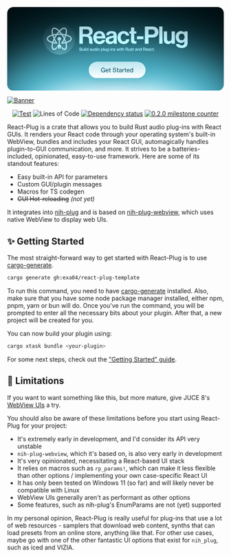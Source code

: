 <a href="https://react-plug.vercel.app/guides/quick-start">
<svg width="1730" height="667" viewBox="0 0 1730 667" fill="none" xmlns="http://www.w3.org/2000/svg">
<g clip-path="url(#clip0_44_10)">
<rect width="1730" height="667" rx="48" fill="black"/>
<g filter="url(#filter0_f_44_10)">
<ellipse cx="869.956" cy="781.872" rx="1169.1" ry="553.981" fill="#004A5B"/>
</g>
<g filter="url(#filter1_f_44_10)">
<ellipse cx="869.956" cy="781.872" rx="1042.05" ry="493.765" fill="#58C4DC"/>
</g>
<g filter="url(#filter2_f_44_10)">
<ellipse cx="869.956" cy="877.956" rx="703.263" ry="253.482" fill="white"/>
</g>
<g style="mix-blend-mode:plus-lighter">
<mask id="path-5-inside-1_44_10" fill="white">
<path d="M576 292.28V155H638.976C665.472 155 683.136 170.36 683.136 193.208C683.136 209.336 675.648 221.624 657.984 226.424V227C670.656 230.648 677.184 237.944 678.912 254.648C680.832 274.04 680.064 288.824 684.864 290.936V292.28H658.176C654.72 290.744 654.336 275.384 653.184 260.6C652.032 245.624 643.584 237.176 626.304 237.176H603.84V292.28H576ZM603.84 177.464V215.672H633.408C648.576 215.672 656.064 207.8 656.064 196.856C656.064 185.72 648.96 177.464 634.176 177.464H603.84Z"/>
<path d="M738.525 295.16C705.885 295.16 687.453 272.312 687.453 242.936C687.453 213.752 707.229 191.096 736.029 191.096C767.709 191.096 784.605 215.288 784.605 250.424H713.181C715.101 265.592 723.549 275 738.333 275C748.509 275 754.461 270.392 757.341 262.904H783.069C779.421 280.376 763.869 295.16 738.525 295.16ZM736.413 211.256C722.589 211.256 715.869 219.512 713.565 232.376H757.341C756.573 219.896 748.317 211.256 736.413 211.256Z"/>
<path d="M852.947 292.28C851.411 290.36 850.451 285.752 849.875 281.336H849.491C844.499 288.824 837.395 294.584 820.499 294.584C800.339 294.584 786.13 284.024 786.13 264.44C786.13 242.744 803.794 235.832 825.682 232.76C842.002 230.456 849.491 229.112 849.491 221.624C849.491 214.52 843.922 209.912 832.978 209.912C820.69 209.912 814.738 214.328 813.97 223.736H790.738C791.506 206.456 804.371 191.288 833.171 191.288C862.739 191.288 874.642 204.536 874.642 227.576V277.688C874.642 285.176 875.795 289.592 878.099 291.32V292.28H852.947ZM826.835 276.344C841.811 276.344 850.066 267.128 850.066 257.528V242.744C845.458 245.432 838.354 246.968 831.826 248.504C818.194 251.576 811.475 254.648 811.475 263.864C811.475 273.08 817.619 276.344 826.835 276.344Z"/>
<path d="M931.179 295.16C900.075 295.16 880.683 272.504 880.683 243.128C880.683 213.752 899.883 191.096 929.835 191.096C955.371 191.096 971.115 205.88 974.571 227.192H949.035C947.307 218.552 940.587 212.024 930.987 212.024C915.243 212.024 907.179 224.12 907.179 243.128C907.179 261.752 914.667 274.232 930.603 274.232C941.163 274.232 948.651 268.664 950.379 257.528H975.531C973.803 278.456 957.483 295.16 931.179 295.16Z"/>
<path d="M975.4 211.064V193.784H989.033V163.064H1014.57V193.784H1031.46V211.064H1014.57V263.288C1014.57 270.584 1018.6 273.08 1024.36 273.08C1027.62 273.08 1032.04 272.888 1032.04 272.888V292.088C1032.04 292.088 1026.09 292.472 1015.72 292.472C1003.05 292.472 989.033 287.48 989.033 268.856V211.064H975.4Z"/>
<path d="M1036.29 255.992V233.528H1088.33V255.992H1036.29Z"/>
<path d="M1099.63 292.28V155H1159.92C1175.85 155 1187.76 159.608 1195.82 167.864C1203.5 175.736 1208.11 186.488 1208.11 199.16C1208.11 225.08 1191.02 242.552 1162.22 242.552H1128.43V292.28H1099.63ZM1128.43 179.192V219.896H1157.23C1171.82 219.896 1179.5 211.832 1179.5 199.352C1179.5 186.488 1171.44 179.192 1157.61 179.192H1128.43Z"/>
<path d="M1214.39 292.28V155H1240.5V292.28H1214.39Z"/>
<path d="M1339.29 292.28H1314.14V280.76H1313.56C1306.84 289.784 1299.16 294.968 1285.34 294.968C1263.45 294.968 1251.16 280.952 1251.16 259.448V193.784H1277.08V255.032C1277.08 266.552 1282.27 272.888 1293.4 272.888C1305.69 272.888 1313.18 263.672 1313.18 250.616V193.784H1339.29V292.28Z"/>
<path d="M1393.81 325.88C1366.93 325.88 1350.42 314.36 1347.73 295.16H1373.65C1375.77 301.304 1381.33 306.104 1393.43 306.104C1408.21 306.104 1415.32 299 1415.32 285.56V274.808H1414.74C1408.98 281.336 1401.49 286.328 1389.01 286.328C1367.13 286.328 1345.62 269.048 1345.62 239.288C1345.62 209.912 1363.29 191.096 1388.25 191.096C1400.53 191.096 1409.56 195.896 1415.51 204.152H1415.89V193.784H1441.05V284.792C1441.05 298.616 1436.63 308.024 1429.33 314.744C1421.08 322.424 1408.41 325.88 1393.81 325.88ZM1393.43 265.4C1409.94 265.4 1416.66 253.304 1416.66 238.712C1416.66 224.312 1408.98 212.024 1393.24 212.024C1379.99 212.024 1371.16 222.392 1371.16 238.904C1371.16 255.608 1379.99 265.4 1393.43 265.4Z"/>
</mask>
<path d="M576 292.28V155H638.976C665.472 155 683.136 170.36 683.136 193.208C683.136 209.336 675.648 221.624 657.984 226.424V227C670.656 230.648 677.184 237.944 678.912 254.648C680.832 274.04 680.064 288.824 684.864 290.936V292.28H658.176C654.72 290.744 654.336 275.384 653.184 260.6C652.032 245.624 643.584 237.176 626.304 237.176H603.84V292.28H576ZM603.84 177.464V215.672H633.408C648.576 215.672 656.064 207.8 656.064 196.856C656.064 185.72 648.96 177.464 634.176 177.464H603.84Z" fill="white" fill-opacity="0.6"/>
<path d="M738.525 295.16C705.885 295.16 687.453 272.312 687.453 242.936C687.453 213.752 707.229 191.096 736.029 191.096C767.709 191.096 784.605 215.288 784.605 250.424H713.181C715.101 265.592 723.549 275 738.333 275C748.509 275 754.461 270.392 757.341 262.904H783.069C779.421 280.376 763.869 295.16 738.525 295.16ZM736.413 211.256C722.589 211.256 715.869 219.512 713.565 232.376H757.341C756.573 219.896 748.317 211.256 736.413 211.256Z" fill="white" fill-opacity="0.6"/>
<path d="M852.947 292.28C851.411 290.36 850.451 285.752 849.875 281.336H849.491C844.499 288.824 837.395 294.584 820.499 294.584C800.339 294.584 786.13 284.024 786.13 264.44C786.13 242.744 803.794 235.832 825.682 232.76C842.002 230.456 849.491 229.112 849.491 221.624C849.491 214.52 843.922 209.912 832.978 209.912C820.69 209.912 814.738 214.328 813.97 223.736H790.738C791.506 206.456 804.371 191.288 833.171 191.288C862.739 191.288 874.642 204.536 874.642 227.576V277.688C874.642 285.176 875.795 289.592 878.099 291.32V292.28H852.947ZM826.835 276.344C841.811 276.344 850.066 267.128 850.066 257.528V242.744C845.458 245.432 838.354 246.968 831.826 248.504C818.194 251.576 811.475 254.648 811.475 263.864C811.475 273.08 817.619 276.344 826.835 276.344Z" fill="white" fill-opacity="0.6"/>
<path d="M931.179 295.16C900.075 295.16 880.683 272.504 880.683 243.128C880.683 213.752 899.883 191.096 929.835 191.096C955.371 191.096 971.115 205.88 974.571 227.192H949.035C947.307 218.552 940.587 212.024 930.987 212.024C915.243 212.024 907.179 224.12 907.179 243.128C907.179 261.752 914.667 274.232 930.603 274.232C941.163 274.232 948.651 268.664 950.379 257.528H975.531C973.803 278.456 957.483 295.16 931.179 295.16Z" fill="white" fill-opacity="0.6"/>
<path d="M975.4 211.064V193.784H989.033V163.064H1014.57V193.784H1031.46V211.064H1014.57V263.288C1014.57 270.584 1018.6 273.08 1024.36 273.08C1027.62 273.08 1032.04 272.888 1032.04 272.888V292.088C1032.04 292.088 1026.09 292.472 1015.72 292.472C1003.05 292.472 989.033 287.48 989.033 268.856V211.064H975.4Z" fill="white" fill-opacity="0.6"/>
<path d="M1036.29 255.992V233.528H1088.33V255.992H1036.29Z" fill="white" fill-opacity="0.6"/>
<path d="M1099.63 292.28V155H1159.92C1175.85 155 1187.76 159.608 1195.82 167.864C1203.5 175.736 1208.11 186.488 1208.11 199.16C1208.11 225.08 1191.02 242.552 1162.22 242.552H1128.43V292.28H1099.63ZM1128.43 179.192V219.896H1157.23C1171.82 219.896 1179.5 211.832 1179.5 199.352C1179.5 186.488 1171.44 179.192 1157.61 179.192H1128.43Z" fill="white" fill-opacity="0.6"/>
<path d="M1214.39 292.28V155H1240.5V292.28H1214.39Z" fill="white" fill-opacity="0.6"/>
<path d="M1339.29 292.28H1314.14V280.76H1313.56C1306.84 289.784 1299.16 294.968 1285.34 294.968C1263.45 294.968 1251.16 280.952 1251.16 259.448V193.784H1277.08V255.032C1277.08 266.552 1282.27 272.888 1293.4 272.888C1305.69 272.888 1313.18 263.672 1313.18 250.616V193.784H1339.29V292.28Z" fill="white" fill-opacity="0.6"/>
<path d="M1393.81 325.88C1366.93 325.88 1350.42 314.36 1347.73 295.16H1373.65C1375.77 301.304 1381.33 306.104 1393.43 306.104C1408.21 306.104 1415.32 299 1415.32 285.56V274.808H1414.74C1408.98 281.336 1401.49 286.328 1389.01 286.328C1367.13 286.328 1345.62 269.048 1345.62 239.288C1345.62 209.912 1363.29 191.096 1388.25 191.096C1400.53 191.096 1409.56 195.896 1415.51 204.152H1415.89V193.784H1441.05V284.792C1441.05 298.616 1436.63 308.024 1429.33 314.744C1421.08 322.424 1408.41 325.88 1393.81 325.88ZM1393.43 265.4C1409.94 265.4 1416.66 253.304 1416.66 238.712C1416.66 224.312 1408.98 212.024 1393.24 212.024C1379.99 212.024 1371.16 222.392 1371.16 238.904C1371.16 255.608 1379.99 265.4 1393.43 265.4Z" fill="white" fill-opacity="0.6"/>
<path d="M576 292.28V155H638.976C665.472 155 683.136 170.36 683.136 193.208C683.136 209.336 675.648 221.624 657.984 226.424V227C670.656 230.648 677.184 237.944 678.912 254.648C680.832 274.04 680.064 288.824 684.864 290.936V292.28H658.176C654.72 290.744 654.336 275.384 653.184 260.6C652.032 245.624 643.584 237.176 626.304 237.176H603.84V292.28H576ZM603.84 177.464V215.672H633.408C648.576 215.672 656.064 207.8 656.064 196.856C656.064 185.72 648.96 177.464 634.176 177.464H603.84Z" stroke="url(#paint0_linear_44_10)" stroke-opacity="0.2" stroke-width="4" style="mix-blend-mode:lighten" mask="url(#path-5-inside-1_44_10)"/>
<path d="M738.525 295.16C705.885 295.16 687.453 272.312 687.453 242.936C687.453 213.752 707.229 191.096 736.029 191.096C767.709 191.096 784.605 215.288 784.605 250.424H713.181C715.101 265.592 723.549 275 738.333 275C748.509 275 754.461 270.392 757.341 262.904H783.069C779.421 280.376 763.869 295.16 738.525 295.16ZM736.413 211.256C722.589 211.256 715.869 219.512 713.565 232.376H757.341C756.573 219.896 748.317 211.256 736.413 211.256Z" stroke="url(#paint1_linear_44_10)" stroke-opacity="0.2" stroke-width="4" style="mix-blend-mode:lighten" mask="url(#path-5-inside-1_44_10)"/>
<path d="M852.947 292.28C851.411 290.36 850.451 285.752 849.875 281.336H849.491C844.499 288.824 837.395 294.584 820.499 294.584C800.339 294.584 786.13 284.024 786.13 264.44C786.13 242.744 803.794 235.832 825.682 232.76C842.002 230.456 849.491 229.112 849.491 221.624C849.491 214.52 843.922 209.912 832.978 209.912C820.69 209.912 814.738 214.328 813.97 223.736H790.738C791.506 206.456 804.371 191.288 833.171 191.288C862.739 191.288 874.642 204.536 874.642 227.576V277.688C874.642 285.176 875.795 289.592 878.099 291.32V292.28H852.947ZM826.835 276.344C841.811 276.344 850.066 267.128 850.066 257.528V242.744C845.458 245.432 838.354 246.968 831.826 248.504C818.194 251.576 811.475 254.648 811.475 263.864C811.475 273.08 817.619 276.344 826.835 276.344Z" stroke="url(#paint2_linear_44_10)" stroke-opacity="0.2" stroke-width="4" style="mix-blend-mode:lighten" mask="url(#path-5-inside-1_44_10)"/>
<path d="M931.179 295.16C900.075 295.16 880.683 272.504 880.683 243.128C880.683 213.752 899.883 191.096 929.835 191.096C955.371 191.096 971.115 205.88 974.571 227.192H949.035C947.307 218.552 940.587 212.024 930.987 212.024C915.243 212.024 907.179 224.12 907.179 243.128C907.179 261.752 914.667 274.232 930.603 274.232C941.163 274.232 948.651 268.664 950.379 257.528H975.531C973.803 278.456 957.483 295.16 931.179 295.16Z" stroke="url(#paint3_linear_44_10)" stroke-opacity="0.2" stroke-width="4" style="mix-blend-mode:lighten" mask="url(#path-5-inside-1_44_10)"/>
<path d="M975.4 211.064V193.784H989.033V163.064H1014.57V193.784H1031.46V211.064H1014.57V263.288C1014.57 270.584 1018.6 273.08 1024.36 273.08C1027.62 273.08 1032.04 272.888 1032.04 272.888V292.088C1032.04 292.088 1026.09 292.472 1015.72 292.472C1003.05 292.472 989.033 287.48 989.033 268.856V211.064H975.4Z" stroke="url(#paint4_linear_44_10)" stroke-opacity="0.2" stroke-width="4" style="mix-blend-mode:lighten" mask="url(#path-5-inside-1_44_10)"/>
<path d="M1036.29 255.992V233.528H1088.33V255.992H1036.29Z" stroke="url(#paint5_linear_44_10)" stroke-opacity="0.2" stroke-width="4" style="mix-blend-mode:lighten" mask="url(#path-5-inside-1_44_10)"/>
<path d="M1099.63 292.28V155H1159.92C1175.85 155 1187.76 159.608 1195.82 167.864C1203.5 175.736 1208.11 186.488 1208.11 199.16C1208.11 225.08 1191.02 242.552 1162.22 242.552H1128.43V292.28H1099.63ZM1128.43 179.192V219.896H1157.23C1171.82 219.896 1179.5 211.832 1179.5 199.352C1179.5 186.488 1171.44 179.192 1157.61 179.192H1128.43Z" stroke="url(#paint6_linear_44_10)" stroke-opacity="0.2" stroke-width="4" style="mix-blend-mode:lighten" mask="url(#path-5-inside-1_44_10)"/>
<path d="M1214.39 292.28V155H1240.5V292.28H1214.39Z" stroke="url(#paint7_linear_44_10)" stroke-opacity="0.2" stroke-width="4" style="mix-blend-mode:lighten" mask="url(#path-5-inside-1_44_10)"/>
<path d="M1339.29 292.28H1314.14V280.76H1313.56C1306.84 289.784 1299.16 294.968 1285.34 294.968C1263.45 294.968 1251.16 280.952 1251.16 259.448V193.784H1277.08V255.032C1277.08 266.552 1282.27 272.888 1293.4 272.888C1305.69 272.888 1313.18 263.672 1313.18 250.616V193.784H1339.29V292.28Z" stroke="url(#paint8_linear_44_10)" stroke-opacity="0.2" stroke-width="4" style="mix-blend-mode:lighten" mask="url(#path-5-inside-1_44_10)"/>
<path d="M1393.81 325.88C1366.93 325.88 1350.42 314.36 1347.73 295.16H1373.65C1375.77 301.304 1381.33 306.104 1393.43 306.104C1408.21 306.104 1415.32 299 1415.32 285.56V274.808H1414.74C1408.98 281.336 1401.49 286.328 1389.01 286.328C1367.13 286.328 1345.62 269.048 1345.62 239.288C1345.62 209.912 1363.29 191.096 1388.25 191.096C1400.53 191.096 1409.56 195.896 1415.51 204.152H1415.89V193.784H1441.05V284.792C1441.05 298.616 1436.63 308.024 1429.33 314.744C1421.08 322.424 1408.41 325.88 1393.81 325.88ZM1393.43 265.4C1409.94 265.4 1416.66 253.304 1416.66 238.712C1416.66 224.312 1408.98 212.024 1393.24 212.024C1379.99 212.024 1371.16 222.392 1371.16 238.904C1371.16 255.608 1379.99 265.4 1393.43 265.4Z" stroke="url(#paint9_linear_44_10)" stroke-opacity="0.2" stroke-width="4" style="mix-blend-mode:lighten" mask="url(#path-5-inside-1_44_10)"/>
</g>
<g style="mix-blend-mode:plus-lighter">
<path d="M578.464 348.28V324.472H588.704C591.168 324.472 593.056 325.144 594.4 326.488C595.392 327.512 596 328.888 596 330.616C596 333.208 594.528 334.872 591.968 335.608V335.704C594.88 336.376 596.96 338.296 596.96 341.432C596.96 343.32 596.288 344.92 595.136 346.072C593.792 347.48 591.744 348.28 589.184 348.28H578.464ZM581.728 334.616H588.256C591.04 334.616 592.704 333.24 592.704 330.84C592.704 328.6 591.2 327.288 588.64 327.288H581.728V334.616ZM581.728 345.4H588.992C590.624 345.4 591.808 344.984 592.576 344.216C593.248 343.576 593.632 342.648 593.632 341.528C593.632 338.68 591.616 337.272 588.8 337.272H581.728V345.4ZM614.093 348.28H611.149V345.88H611.085C609.869 347.576 608.365 348.664 605.901 348.664C602.349 348.664 600.077 346.52 600.077 342.936V331.096H603.053V342.776C603.053 344.952 604.429 346.232 606.797 346.232C609.421 346.232 611.117 344.216 611.117 341.56V331.096H614.093V348.28ZM618.172 327.928V324.472H621.276V327.928H618.172ZM618.236 348.28V331.096H621.212V348.28H618.236ZM625.394 348.28V324.472H628.37V348.28H625.394ZM639.204 348.792C634.564 348.792 631.62 345.272 631.62 339.736C631.62 334.072 634.884 330.68 639.14 330.68C641.572 330.68 643.492 331.896 644.58 333.72H644.644C644.58 332.952 644.548 331.704 644.548 330.552V324.472H647.524V348.28H644.58V345.816H644.516C643.428 347.672 641.604 348.792 639.204 348.792ZM639.428 346.328C643.108 346.328 644.708 343.544 644.708 339.768C644.708 335.896 642.884 333.176 639.428 333.176C636.26 333.176 634.66 335.992 634.66 339.768C634.66 343.544 636.26 346.328 639.428 346.328ZM665.231 348.632C661.967 348.632 659.407 347.032 659.407 343.736C659.407 339.736 662.351 338.872 666.799 338.328C669.327 338.04 670.959 337.624 670.959 335.864C670.959 334.008 669.647 332.856 667.279 332.856C664.559 332.856 663.247 334.136 663.151 336.184H660.271C660.399 333.272 662.607 330.68 667.247 330.68C668.879 330.68 670.319 330.968 671.407 331.608C672.847 332.472 673.711 333.976 673.711 336.28V344.312C673.711 345.688 674.031 346.424 675.535 346.104H675.663V348.184C675.247 348.312 674.767 348.44 674.062 348.44C672.239 348.44 671.343 347.576 671.023 345.752H670.991C669.903 347.256 668.143 348.632 665.231 348.632ZM665.967 346.456C669.391 346.456 670.991 343.928 670.991 341.944V339.128C670.127 339.672 668.623 340.088 667.215 340.344C664.399 340.824 662.543 341.336 662.543 343.704C662.543 345.912 664.239 346.456 665.967 346.456ZM691.999 348.28H689.055V345.88H688.991C687.775 347.576 686.271 348.664 683.807 348.664C680.255 348.664 677.983 346.52 677.983 342.936V331.096H680.959V342.776C680.959 344.952 682.335 346.232 684.703 346.232C687.327 346.232 689.023 344.216 689.023 341.56V331.096H691.999V348.28ZM702.798 348.792C698.158 348.792 695.214 345.272 695.214 339.736C695.214 334.072 698.478 330.68 702.734 330.68C705.166 330.68 707.086 331.896 708.174 333.72H708.238C708.174 332.952 708.142 331.704 708.142 330.552V324.472H711.118V348.28H708.174V345.816H708.11C707.022 347.672 705.198 348.792 702.798 348.792ZM703.022 346.328C706.702 346.328 708.302 343.544 708.302 339.768C708.302 335.896 706.478 333.176 703.022 333.176C699.854 333.176 698.254 335.992 698.254 339.768C698.254 343.544 699.854 346.328 703.022 346.328ZM715.14 327.928V324.472H718.244V327.928H715.14ZM715.204 348.28V331.096H718.18V348.28H715.204ZM729.755 348.76C724.571 348.76 721.339 344.728 721.339 339.704C721.339 334.712 724.571 330.68 729.755 330.68C734.939 330.68 738.107 334.712 738.107 339.704C738.107 344.728 734.939 348.76 729.755 348.76ZM729.723 346.328C733.243 346.328 735.067 343.416 735.067 339.704C735.067 335.992 733.243 333.048 729.723 333.048C726.203 333.048 724.379 335.992 724.379 339.704C724.379 343.416 726.203 346.328 729.723 346.328ZM749.767 354.104V331.096H752.711V333.784H752.807C754.087 331.832 755.815 330.68 758.279 330.68C762.663 330.68 765.671 334.072 765.671 339.736C765.671 345.24 762.823 348.792 758.183 348.792C755.847 348.792 753.959 347.832 752.775 346.008H752.679C752.711 346.616 752.743 347.576 752.743 348.888V354.104H749.767ZM757.863 346.328C761.031 346.328 762.631 343.544 762.631 339.8C762.631 336.024 761.063 333.208 757.895 333.208C754.247 333.208 752.583 336.152 752.583 339.8C752.583 343.416 754.055 346.328 757.863 346.328ZM768.925 348.28V324.472H771.901V348.28H768.925ZM789.999 348.28H787.055V345.88H786.991C785.775 347.576 784.271 348.664 781.807 348.664C778.255 348.664 775.983 346.52 775.983 342.936V331.096H778.959V342.776C778.959 344.952 780.335 346.232 782.703 346.232C785.327 346.232 787.023 344.216 787.023 341.56V331.096H789.999V348.28ZM801.406 354.296C796.894 354.296 794.334 352.504 794.014 349.464H796.798C797.054 351.256 798.782 351.992 801.342 351.992C804.414 351.992 806.11 350.616 806.11 347.704V347.224C806.11 346.232 806.142 345.304 806.174 344.76H806.11C804.926 346.456 803.422 347.512 800.99 347.512C796.606 347.512 793.47 344.088 793.47 339.096C793.47 333.816 796.798 330.68 800.83 330.68C803.294 330.68 804.958 331.64 806.046 333.368H806.11V331.096H809.054V347.576C809.054 349.848 808.286 351.544 806.974 352.664C805.63 353.784 803.71 354.296 801.406 354.296ZM801.278 345.08C805.022 345.08 806.302 342.456 806.302 338.968C806.302 335.352 804.67 333.144 801.246 333.144C798.11 333.144 796.51 335.512 796.51 339.128C796.51 342.776 798.174 345.08 801.278 345.08ZM812.661 340.504V337.816H821.557V340.504H812.661ZM825.078 327.928V324.472H828.182V327.928H825.078ZM825.142 348.28V331.096H828.118V348.28H825.142ZM835.148 331.096V333.528H835.244C836.492 331.8 838.188 330.68 840.684 330.68C844.268 330.68 846.476 332.696 846.476 336.28V348.28H843.532V336.632C843.532 334.424 842.092 333.176 839.756 333.176C837.1 333.176 835.18 335.064 835.18 337.816V348.28H832.204V331.096H835.148ZM857.078 348.792C852.342 348.792 849.654 346.552 849.398 343.064H852.406C852.758 345.56 854.678 346.392 857.142 346.392C859.862 346.392 861.014 345.208 861.014 343.672C861.014 341.784 859.574 341.304 856.534 340.696C853.174 339.992 850.134 339.288 850.134 335.512C850.134 332.568 852.438 330.712 856.438 330.712C860.758 330.712 862.902 332.728 863.286 335.704H860.31C860.054 333.944 858.838 332.952 856.374 332.952C854.038 332.952 853.046 334.04 853.046 335.352C853.046 337.144 854.71 337.496 857.622 338.072C861.046 338.744 863.99 339.512 863.99 343.512C863.99 347 861.11 348.792 857.078 348.792ZM879.416 348.28L873.976 331.096H877.144L879.832 340.632C880.376 342.584 880.952 345.656 880.952 345.656H881.016C881.016 345.656 881.592 342.776 882.168 340.696L884.76 331.096H887.576L890.136 340.696C890.616 342.52 891.224 345.688 891.224 345.688H891.288C891.288 345.688 891.768 342.744 892.408 340.632L895.256 331.096H898.328L892.728 348.28H889.752L887.224 338.808C886.808 337.144 886.136 334.008 886.136 334.008H886.072C886.072 334.008 885.432 337.176 885.016 338.808L882.424 348.28H879.416ZM900.64 327.928V324.472H903.744V327.928H900.64ZM900.704 348.28V331.096H903.68V348.28H900.704ZM906.711 333.4V331.096H909.399V325.688H912.343V331.096H915.895V333.4H912.343V344.248C912.343 345.496 913.015 345.848 914.103 345.848C914.615 345.848 915.287 345.72 915.607 345.624H915.703V348.12C914.903 348.312 914.071 348.408 913.303 348.408C910.999 348.376 909.399 347.448 909.399 344.92V333.4H906.711ZM921.962 330.712C921.962 331.576 921.898 332.76 921.866 333.592H921.962C923.242 331.768 924.97 330.68 927.466 330.68C931.05 330.68 933.258 332.696 933.258 336.28V348.28H930.314V336.632C930.314 334.424 928.874 333.176 926.538 333.176C923.882 333.176 921.962 335.064 921.962 337.816V348.28H918.986V324.472H921.962V330.712ZM946.183 348.28V324.472H957.319C961.575 324.472 964.455 327.096 964.455 331.032C964.455 333.944 963.271 335.992 960.103 336.984V337.08C962.791 337.88 963.559 339.48 963.783 342.904C964.071 346.648 964.391 347.8 964.871 348.12V348.28H961.383C960.839 347.832 960.775 346.744 960.519 342.936C960.295 339.576 958.887 338.36 955.783 338.36H949.447V348.28H946.183ZM949.447 327.288V335.736H956.263C959.495 335.736 961.095 334.104 961.095 331.512C961.095 328.728 959.783 327.288 956.423 327.288H949.447ZM982.093 348.28H979.149V345.88H979.085C977.869 347.576 976.365 348.664 973.901 348.664C970.349 348.664 968.077 346.52 968.077 342.936V331.096H971.053V342.776C971.053 344.952 972.429 346.232 974.797 346.232C977.421 346.232 979.117 344.216 979.117 341.56V331.096H982.093V348.28ZM992.828 348.792C988.092 348.792 985.404 346.552 985.148 343.064H988.156C988.508 345.56 990.428 346.392 992.892 346.392C995.612 346.392 996.764 345.208 996.764 343.672C996.764 341.784 995.324 341.304 992.284 340.696C988.924 339.992 985.884 339.288 985.884 335.512C985.884 332.568 988.188 330.712 992.188 330.712C996.508 330.712 998.652 332.728 999.036 335.704H996.06C995.804 333.944 994.588 332.952 992.124 332.952C989.788 332.952 988.796 334.04 988.796 335.352C988.796 337.144 990.46 337.496 993.372 338.072C996.796 338.744 999.74 339.512 999.74 343.512C999.74 347 996.86 348.792 992.828 348.792ZM1001.59 333.4V331.096H1004.27V325.688H1007.22V331.096H1010.77V333.4H1007.22V344.248C1007.22 345.496 1007.89 345.848 1008.98 345.848C1009.49 345.848 1010.16 345.72 1010.48 345.624H1010.58V348.12C1009.78 348.312 1008.95 348.408 1008.18 348.408C1005.87 348.376 1004.27 347.448 1004.27 344.92V333.4H1001.59ZM1027.48 348.632C1024.22 348.632 1021.66 347.032 1021.66 343.736C1021.66 339.736 1024.6 338.872 1029.05 338.328C1031.58 338.04 1033.21 337.624 1033.21 335.864C1033.21 334.008 1031.9 332.856 1029.53 332.856C1026.81 332.856 1025.5 334.136 1025.4 336.184H1022.52C1022.65 333.272 1024.86 330.68 1029.5 330.68C1031.13 330.68 1032.57 330.968 1033.66 331.608C1035.1 332.472 1035.96 333.976 1035.96 336.28V344.312C1035.96 345.688 1036.28 346.424 1037.78 346.104H1037.91V348.184C1037.5 348.312 1037.02 348.44 1036.31 348.44C1034.49 348.44 1033.59 347.576 1033.27 345.752H1033.24C1032.15 347.256 1030.39 348.632 1027.48 348.632ZM1028.22 346.456C1031.64 346.456 1033.24 343.928 1033.24 341.944V339.128C1032.38 339.672 1030.87 340.088 1029.46 340.344C1026.65 340.824 1024.79 341.336 1024.79 343.704C1024.79 345.912 1026.49 346.456 1028.22 346.456ZM1043.27 331.096V333.528H1043.37C1044.62 331.8 1046.31 330.68 1048.81 330.68C1052.39 330.68 1054.6 332.696 1054.6 336.28V348.28H1051.66V336.632C1051.66 334.424 1050.22 333.176 1047.88 333.176C1045.23 333.176 1043.31 335.064 1043.31 337.816V348.28H1040.33V331.096H1043.27ZM1065.27 348.792C1060.63 348.792 1057.68 345.272 1057.68 339.736C1057.68 334.072 1060.95 330.68 1065.2 330.68C1067.63 330.68 1069.55 331.896 1070.64 333.72H1070.71C1070.64 332.952 1070.61 331.704 1070.61 330.552V324.472H1073.59V348.28H1070.64V345.816H1070.58C1069.49 347.672 1067.67 348.792 1065.27 348.792ZM1065.49 346.328C1069.17 346.328 1070.77 343.544 1070.77 339.768C1070.77 335.896 1068.95 333.176 1065.49 333.176C1062.32 333.176 1060.72 335.992 1060.72 339.768C1060.72 343.544 1062.32 346.328 1065.49 346.328ZM1086.59 348.28V324.472H1097.73C1101.98 324.472 1104.86 327.096 1104.86 331.032C1104.86 333.944 1103.68 335.992 1100.51 336.984V337.08C1103.2 337.88 1103.97 339.48 1104.19 342.904C1104.48 346.648 1104.8 347.8 1105.28 348.12V348.28H1101.79C1101.25 347.832 1101.18 346.744 1100.93 342.936C1100.7 339.576 1099.29 338.36 1096.19 338.36H1089.85V348.28H1086.59ZM1089.85 327.288V335.736H1096.67C1099.9 335.736 1101.5 334.104 1101.5 331.512C1101.5 328.728 1100.19 327.288 1096.83 327.288H1089.85ZM1115.88 348.76C1110.6 348.76 1107.5 344.728 1107.5 339.704C1107.5 334.712 1110.79 330.68 1115.72 330.68C1118.28 330.68 1120.26 331.672 1121.61 333.336C1123.02 335.032 1123.72 337.496 1123.72 340.408H1110.54C1110.76 343.768 1112.58 346.328 1115.91 346.328C1118.28 346.328 1119.91 345.208 1120.46 343.384H1123.37C1122.6 346.584 1119.85 348.76 1115.88 348.76ZM1115.72 332.984C1112.62 332.984 1110.98 335.224 1110.6 338.264H1120.55C1120.39 334.968 1118.7 332.984 1115.72 332.984ZM1132.01 348.632C1128.75 348.632 1126.19 347.032 1126.19 343.736C1126.19 339.736 1129.13 338.872 1133.58 338.328C1136.11 338.04 1137.74 337.624 1137.74 335.864C1137.74 334.008 1136.43 332.856 1134.06 332.856C1131.34 332.856 1130.03 334.136 1129.93 336.184H1127.05C1127.18 333.272 1129.39 330.68 1134.03 330.68C1135.66 330.68 1137.1 330.968 1138.19 331.608C1139.63 332.472 1140.49 333.976 1140.49 336.28V344.312C1140.49 345.688 1140.81 346.424 1142.32 346.104H1142.44V348.184C1142.03 348.312 1141.55 348.44 1140.84 348.44C1139.02 348.44 1138.12 347.576 1137.8 345.752H1137.77C1136.68 347.256 1134.92 348.632 1132.01 348.632ZM1132.75 346.456C1136.17 346.456 1137.77 343.928 1137.77 341.944V339.128C1136.91 339.672 1135.4 340.088 1134 340.344C1131.18 340.824 1129.32 341.336 1129.32 343.704C1129.32 345.912 1131.02 346.456 1132.75 346.456ZM1152.32 348.76C1147.16 348.76 1143.93 344.728 1143.93 339.704C1143.93 334.712 1147.16 330.68 1152.32 330.68C1156.44 330.68 1159.13 333.016 1159.74 336.696H1156.76C1156.35 334.456 1154.81 333.08 1152.32 333.08C1148.8 333.08 1146.97 335.992 1146.97 339.704C1146.97 343.416 1148.8 346.328 1152.32 346.328C1155 346.328 1156.6 344.76 1156.83 342.2H1159.77C1159.39 346.296 1156.67 348.76 1152.32 348.76ZM1161.71 333.4V331.096H1164.4V325.688H1167.34V331.096H1170.89V333.4H1167.34V344.248C1167.34 345.496 1168.01 345.848 1169.1 345.848C1169.61 345.848 1170.29 345.72 1170.61 345.624H1170.7V348.12C1169.9 348.312 1169.07 348.408 1168.3 348.408C1166 348.376 1164.4 347.448 1164.4 344.92V333.4H1161.71ZM1173.98 348.28V344.76H1177.43V348.28H1173.98Z" fill="white" fill-opacity="0.6" style="mix-blend-mode:overlay"/>
</g>
<g style="mix-blend-mode:plus-lighter">
<mask id="mask0_44_10" style="mask-type:alpha" maskUnits="userSpaceOnUse" x="288" y="124" width="256" height="256">
<circle cx="416" cy="252" r="128" fill="url(#paint10_linear_44_10)"/>
</mask>
<g mask="url(#mask0_44_10)">
<circle opacity="0.15" cx="416" cy="381" r="296" fill="url(#paint11_radial_44_10)"/>
<path fill-rule="evenodd" clip-rule="evenodd" d="M416 186.787C412.99 183.814 409.992 181.099 407.033 178.665C399.683 172.618 392.382 168.147 385.569 165.875C378.761 163.605 371.914 163.38 366.14 166.713C360.365 170.047 357.137 176.09 355.699 183.12C354.26 190.157 354.481 198.715 356.043 208.104C356.672 211.884 357.524 215.837 358.594 219.931C354.514 221.051 350.664 222.289 347.076 223.635C338.164 226.977 330.642 231.064 325.268 235.829C319.898 240.589 316.279 246.407 316.279 253.074C316.279 258.857 319.013 264.02 323.234 268.378C327.436 272.716 333.328 276.502 340.332 279.716C345.696 282.179 351.836 284.362 358.594 286.218C357.524 290.311 356.672 294.265 356.043 298.044C354.481 307.433 354.26 315.991 355.699 323.028C357.137 330.058 360.365 336.101 366.14 339.435C369.45 341.347 375.227 342.033 381.014 340.332C387.109 338.54 393.411 334.079 397.68 325.415C398.77 323.203 397.86 320.527 395.648 319.437C393.436 318.347 390.759 319.256 389.669 321.468C386.496 327.908 382.177 330.682 378.496 331.764C374.508 332.936 371.354 332.134 370.605 331.701C367.836 330.103 365.592 326.831 364.448 321.238C363.306 315.653 363.393 308.281 364.852 299.51C365.442 295.965 366.248 292.232 367.268 288.346C375.966 290.241 385.461 291.635 395.48 292.444C397.199 292.583 398.844 291.72 399.706 290.226C400.568 288.733 400.494 286.876 399.514 285.457C395.879 280.192 392.331 274.59 388.932 268.702C385.903 263.457 383.134 258.229 380.631 253.074C383.134 247.919 385.903 242.691 388.932 237.446C391.96 232.201 395.103 227.189 398.316 222.444C404.032 222.034 409.943 221.818 416 221.818C422.053 221.818 427.965 222.034 433.684 222.444C436.897 227.189 440.04 232.201 443.068 237.446C446.097 242.691 448.866 247.919 451.369 253.074C448.864 258.232 446.095 263.46 443.068 268.702C439.669 274.59 436.121 280.191 432.486 285.457C431.506 286.876 431.431 288.733 432.294 290.226C433.156 291.72 434.801 292.583 436.52 292.444C446.539 291.635 456.034 290.241 464.732 288.346C465.752 292.232 466.558 295.965 467.148 299.51C468.607 308.281 468.694 315.653 467.552 321.238C466.408 326.831 464.164 330.103 461.395 331.701C460.646 332.134 457.492 332.936 453.504 331.764C449.823 330.682 445.504 327.908 442.331 321.468C441.241 319.256 438.564 318.347 436.352 319.437C434.14 320.527 433.23 323.203 434.32 325.415C438.589 334.079 444.891 338.54 450.986 340.332C456.773 342.033 462.55 341.347 465.86 339.435C471.635 336.101 474.863 330.058 476.301 323.028C477.74 315.991 477.519 307.433 475.957 298.044C475.328 294.265 474.476 290.311 473.406 286.218C480.164 284.362 486.304 282.179 491.668 279.716C498.672 276.502 504.564 272.716 508.766 268.378C512.987 264.02 515.721 258.857 515.721 253.074C515.721 244.592 509.914 237.522 501.864 232.078C494.616 227.176 484.834 223.069 473.406 219.931C476.402 208.465 477.736 197.94 477.115 189.211C476.425 179.518 473.207 170.955 465.86 166.713C460.086 163.38 453.238 163.605 446.431 165.875C439.618 168.147 432.317 172.618 424.967 178.665C422.008 181.099 419.01 183.814 416 186.787ZM382.744 174.347C377.329 172.541 373.373 172.849 370.605 174.447C367.836 176.045 365.592 179.317 364.448 184.91C363.306 190.495 363.393 197.867 364.852 206.639C365.442 210.183 366.248 213.916 367.268 217.803C375.34 216.044 384.113 214.714 393.373 213.884C398.722 206.279 404.261 199.347 409.82 193.235C406.964 190.409 404.134 187.844 401.36 185.561C394.493 179.912 388.152 176.15 382.744 174.347ZM416 199.714C412.314 203.797 408.618 208.281 404.972 213.121C408.595 212.967 412.275 212.888 416 212.888C419.726 212.888 423.406 212.967 427.028 213.121C423.382 208.281 419.686 203.797 416 199.714ZM438.627 213.884C433.278 206.279 427.739 199.347 422.18 193.235C425.036 190.409 427.866 187.844 430.64 185.561C437.507 179.912 443.848 176.15 449.256 174.347C454.671 172.541 458.627 172.849 461.395 174.447C464.918 176.481 467.599 181.288 468.207 189.845C468.741 197.337 467.594 206.89 464.732 217.803C456.667 216.046 447.895 214.714 438.627 213.884ZM445.087 223.547C447.031 226.608 448.94 229.755 450.802 232.981C452.665 236.207 454.436 239.433 456.115 242.648C458.481 237.074 460.517 231.631 462.211 226.394C456.829 225.242 451.097 224.284 445.087 223.547ZM470.912 228.506C468.401 236.37 465.168 244.632 461.253 253.074C465.164 261.509 468.399 269.771 470.912 277.642C477.296 275.895 483.021 273.859 487.943 271.6C494.347 268.661 499.18 265.438 502.351 262.164C505.503 258.911 506.791 255.859 506.791 253.074C506.791 249.006 503.968 244.282 496.862 239.476C490.64 235.268 481.794 231.484 470.912 228.506ZM462.211 279.754C460.518 274.521 458.483 269.078 456.115 263.5C454.437 266.714 452.665 269.94 450.802 273.167C448.938 276.395 447.03 279.543 445.087 282.601C451.108 281.863 456.839 280.904 462.211 279.754ZM386.913 223.547C380.899 224.285 375.168 225.243 369.789 226.394C371.482 231.628 373.517 237.07 375.885 242.648C377.564 239.433 379.335 236.207 381.198 232.981C383.06 229.755 384.969 226.608 386.913 223.547ZM370.747 253.074C366.836 244.64 363.601 236.377 361.088 228.506C357.212 229.567 353.576 230.735 350.212 231.996C341.886 235.119 335.458 238.729 331.192 242.511C326.921 246.298 325.209 249.878 325.209 253.074C325.209 255.859 326.497 258.911 329.649 262.164C332.82 265.438 337.653 268.661 344.057 271.6C348.979 273.859 354.703 275.895 361.088 277.642C363.601 269.771 366.836 261.509 370.747 253.074ZM369.789 279.754C375.161 280.904 380.892 281.863 386.913 282.601C384.97 279.543 383.062 276.395 381.198 273.167C379.335 269.941 377.564 266.715 375.885 263.5C373.517 269.078 371.482 274.521 369.789 279.754Z" fill="white" fill-opacity="0.5"/>
<path d="M420.465 267.276C426.504 265.38 430.884 259.738 430.884 253.074C430.884 244.854 424.22 238.19 416 238.19C407.78 238.19 401.116 244.854 401.116 253.074C401.116 259.738 405.496 265.38 411.535 267.276V300.702H407.465C407.212 300.702 406.969 300.802 406.79 300.982L401.396 306.375C401.217 306.555 401.116 306.798 401.116 307.051V320.584C401.116 321.111 401.544 321.539 402.072 321.539H407.07V332.491C407.07 333.018 407.497 333.446 408.025 333.446H412.068C412.596 333.446 413.023 333.018 413.023 332.491V321.539H418.977V332.491C418.977 333.018 419.404 333.446 419.932 333.446H423.975C424.503 333.446 424.93 333.018 424.93 332.491V321.539H429.928C430.456 321.539 430.884 321.111 430.884 320.584L430.884 307.051C430.884 306.798 430.783 306.555 430.604 306.375L425.21 300.982C425.031 300.802 424.788 300.702 424.535 300.702H420.465V267.276Z" fill="white" fill-opacity="0.5"/>
</g>
</g>
<g filter="url(#filter3_d_44_10)">
<path d="M651 502C651 538.451 676.549 568 727 568H1029C1079.45 568 1105 538.451 1105 502C1105 465.549 1080.45 436 1029 436H727C675.549 436 651 465.549 651 502Z" fill="url(#paint12_linear_44_10)" style="mix-blend-mode:plus-lighter" shape-rendering="crispEdges"/>
</g>
<path d="M778.584 520L777.288 514.96H777.144C774.6 518.848 770.76 520.768 766.104 520.768C761.112 520.768 756.936 518.848 754.008 515.584C751.032 512.32 749.352 507.712 749.352 502.288C749.352 496.912 750.936 492.16 753.912 488.8C756.792 485.536 761.016 483.568 766.536 483.568C774.936 483.568 779.784 488.08 781.128 494.656H776.04C774.984 490.624 771.96 487.792 766.488 487.792C758.136 487.792 754.344 494.08 754.344 502.288C754.344 510.784 759.288 516.496 766.344 516.496C773.448 516.496 776.808 511.696 776.856 506.032V505.264H766.488V501.088H781.704V520H778.584ZM798.756 520.72C790.836 520.72 786.18 514.672 786.18 507.136C786.18 499.648 791.124 493.6 798.516 493.6C802.356 493.6 805.332 495.088 807.348 497.584C809.46 500.128 810.516 503.824 810.516 508.192H790.74C791.076 513.232 793.812 517.072 798.804 517.072C802.356 517.072 804.804 515.392 805.62 512.656H809.988C808.836 517.456 804.708 520.72 798.756 520.72ZM798.516 497.056C793.86 497.056 791.412 500.416 790.836 504.976H805.764C805.524 500.032 802.98 497.056 798.516 497.056ZM813.222 497.68V494.224H817.254V486.112H821.67V494.224H826.998V497.68H821.67V513.952C821.67 515.824 822.678 516.352 824.31 516.352C825.078 516.352 826.086 516.16 826.566 516.016H826.71V519.76C825.51 520.048 824.262 520.192 823.11 520.192C819.654 520.144 817.254 518.752 817.254 514.96V497.68H813.222ZM858.113 520.72C848.129 520.72 843.185 515.248 842.801 508.432H847.648C848.225 513.808 851.777 516.784 858.257 516.784C863.009 516.784 866.465 514.672 866.465 510.352C866.465 505.696 862.337 504.592 856.097 503.2C849.713 501.856 844.289 500.032 844.289 493.168C844.289 487.168 849.329 483.616 856.673 483.616C865.457 483.616 869.393 488.032 870.257 494.128H865.505C864.881 489.808 861.761 487.456 856.721 487.456C852.017 487.456 848.945 489.376 848.945 492.928C848.945 496.816 852.833 497.92 858.209 499.024C865.121 500.416 871.409 502.192 871.409 510.16C871.409 516.928 865.841 520.72 858.113 520.72ZM875.051 497.68V494.224H879.083V486.112H883.499V494.224H888.827V497.68H883.499V513.952C883.499 515.824 884.507 516.352 886.139 516.352C886.907 516.352 887.915 516.16 888.395 516.016H888.539V519.76C887.339 520.048 886.091 520.192 884.939 520.192C881.483 520.144 879.083 518.752 879.083 514.96V497.68H875.051ZM901.143 520.528C896.247 520.528 892.407 518.128 892.407 513.184C892.407 507.184 896.823 505.888 903.495 505.072C907.287 504.64 909.735 504.016 909.735 501.376C909.735 498.592 907.767 496.864 904.215 496.864C900.135 496.864 898.167 498.784 898.023 501.856H893.703C893.895 497.488 897.207 493.6 904.167 493.6C906.615 493.6 908.775 494.032 910.407 494.992C912.567 496.288 913.863 498.544 913.863 502V514.048C913.863 516.112 914.343 517.216 916.599 516.736H916.791V519.856C916.167 520.048 915.447 520.24 914.391 520.24C911.655 520.24 910.311 518.944 909.831 516.208H909.783C908.151 518.464 905.511 520.528 901.143 520.528ZM902.247 517.264C907.383 517.264 909.783 513.472 909.783 510.496V506.272C908.487 507.088 906.231 507.712 904.119 508.096C899.895 508.816 897.111 509.584 897.111 513.136C897.111 516.448 899.655 517.264 902.247 517.264ZM924.832 494.224V498.88H924.976C926.56 495.904 929.2 493.888 932.608 493.888C933.328 493.888 933.76 493.984 934.24 494.176V498.4H934.096C933.472 498.208 933.04 498.16 932.272 498.16C928.288 498.16 924.88 501.136 924.88 505.984V520H920.416V494.224H924.832ZM937.019 497.68V494.224H941.051V486.112H945.467V494.224H950.795V497.68H945.467V513.952C945.467 515.824 946.475 516.352 948.107 516.352C948.875 516.352 949.883 516.16 950.363 516.016H950.507V519.76C949.307 520.048 948.059 520.192 946.907 520.192C943.451 520.144 941.051 518.752 941.051 514.96V497.68H937.019ZM966.381 520.72C958.461 520.72 953.805 514.672 953.805 507.136C953.805 499.648 958.749 493.6 966.141 493.6C969.981 493.6 972.957 495.088 974.973 497.584C977.085 500.128 978.141 503.824 978.141 508.192H958.365C958.701 513.232 961.437 517.072 966.429 517.072C969.981 517.072 972.429 515.392 973.245 512.656H977.613C976.461 517.456 972.333 520.72 966.381 520.72ZM966.141 497.056C961.485 497.056 959.037 500.416 958.461 504.976H973.389C973.149 500.032 970.605 497.056 966.141 497.056ZM992.884 520.768C985.924 520.768 981.508 515.488 981.508 507.184C981.508 498.688 986.404 493.6 992.788 493.6C996.436 493.6 999.316 495.424 1000.95 498.16H1001.04C1000.95 497.008 1000.9 495.136 1000.9 493.408V484.288H1005.36V520H1000.95V516.304H1000.85C999.22 519.088 996.484 520.768 992.884 520.768ZM993.22 517.072C998.74 517.072 1001.14 512.896 1001.14 507.232C1001.14 501.424 998.404 497.344 993.22 497.344C988.468 497.344 986.068 501.568 986.068 507.232C986.068 512.896 988.468 517.072 993.22 517.072Z" fill="url(#paint13_linear_44_10)"/>
</g>
<defs>
<filter id="filter0_f_44_10" x="-1299.15" y="-772.108" width="4338.2" height="3107.96" filterUnits="userSpaceOnUse" color-interpolation-filters="sRGB">
<feFlood flood-opacity="0" result="BackgroundImageFix"/>
<feBlend mode="normal" in="SourceGraphic" in2="BackgroundImageFix" result="shape"/>
<feGaussianBlur stdDeviation="500" result="effect1_foregroundBlur_44_10"/>
</filter>
<filter id="filter1_f_44_10" x="-526.099" y="-65.8931" width="2792.11" height="1695.53" filterUnits="userSpaceOnUse" color-interpolation-filters="sRGB">
<feFlood flood-opacity="0" result="BackgroundImageFix"/>
<feBlend mode="normal" in="SourceGraphic" in2="BackgroundImageFix" result="shape"/>
<feGaussianBlur stdDeviation="177" result="effect1_foregroundBlur_44_10"/>
</filter>
<filter id="filter2_f_44_10" x="-7.30737" y="450.473" width="1754.53" height="854.965" filterUnits="userSpaceOnUse" color-interpolation-filters="sRGB">
<feFlood flood-opacity="0" result="BackgroundImageFix"/>
<feBlend mode="normal" in="SourceGraphic" in2="BackgroundImageFix" result="shape"/>
<feGaussianBlur stdDeviation="87" result="effect1_foregroundBlur_44_10"/>
</filter>
<filter id="filter3_d_44_10" x="555" y="356" width="646" height="324" filterUnits="userSpaceOnUse" color-interpolation-filters="sRGB">
<feFlood flood-opacity="0" result="BackgroundImageFix"/>
<feColorMatrix in="SourceAlpha" type="matrix" values="0 0 0 0 0 0 0 0 0 0 0 0 0 0 0 0 0 0 127 0" result="hardAlpha"/>
<feOffset dy="16"/>
<feGaussianBlur stdDeviation="48"/>
<feComposite in2="hardAlpha" operator="out"/>
<feColorMatrix type="matrix" values="0 0 0 0 0.0439353 0 0 0 0 0.469769 0 0 0 0 0.564398 0 0 0 0.25 0"/>
<feBlend mode="normal" in2="BackgroundImageFix" result="effect1_dropShadow_44_10"/>
<feBlend mode="normal" in="SourceGraphic" in2="effect1_dropShadow_44_10" result="shape"/>
</filter>
<linearGradient id="paint0_linear_44_10" x1="1008.52" y1="248.5" x2="1008.52" y2="325.88" gradientUnits="userSpaceOnUse">
<stop stop-color="white" stop-opacity="0"/>
<stop offset="1" stop-color="white"/>
</linearGradient>
<linearGradient id="paint1_linear_44_10" x1="1008.52" y1="248.5" x2="1008.52" y2="325.88" gradientUnits="userSpaceOnUse">
<stop stop-color="white" stop-opacity="0"/>
<stop offset="1" stop-color="white"/>
</linearGradient>
<linearGradient id="paint2_linear_44_10" x1="1008.52" y1="248.5" x2="1008.52" y2="325.88" gradientUnits="userSpaceOnUse">
<stop stop-color="white" stop-opacity="0"/>
<stop offset="1" stop-color="white"/>
</linearGradient>
<linearGradient id="paint3_linear_44_10" x1="1008.52" y1="248.5" x2="1008.52" y2="325.88" gradientUnits="userSpaceOnUse">
<stop stop-color="white" stop-opacity="0"/>
<stop offset="1" stop-color="white"/>
</linearGradient>
<linearGradient id="paint4_linear_44_10" x1="1008.52" y1="248.5" x2="1008.52" y2="325.88" gradientUnits="userSpaceOnUse">
<stop stop-color="white" stop-opacity="0"/>
<stop offset="1" stop-color="white"/>
</linearGradient>
<linearGradient id="paint5_linear_44_10" x1="1008.52" y1="248.5" x2="1008.52" y2="325.88" gradientUnits="userSpaceOnUse">
<stop stop-color="white" stop-opacity="0"/>
<stop offset="1" stop-color="white"/>
</linearGradient>
<linearGradient id="paint6_linear_44_10" x1="1008.52" y1="248.5" x2="1008.52" y2="325.88" gradientUnits="userSpaceOnUse">
<stop stop-color="white" stop-opacity="0"/>
<stop offset="1" stop-color="white"/>
</linearGradient>
<linearGradient id="paint7_linear_44_10" x1="1008.52" y1="248.5" x2="1008.52" y2="325.88" gradientUnits="userSpaceOnUse">
<stop stop-color="white" stop-opacity="0"/>
<stop offset="1" stop-color="white"/>
</linearGradient>
<linearGradient id="paint8_linear_44_10" x1="1008.52" y1="248.5" x2="1008.52" y2="325.88" gradientUnits="userSpaceOnUse">
<stop stop-color="white" stop-opacity="0"/>
<stop offset="1" stop-color="white"/>
</linearGradient>
<linearGradient id="paint9_linear_44_10" x1="1008.52" y1="248.5" x2="1008.52" y2="325.88" gradientUnits="userSpaceOnUse">
<stop stop-color="white" stop-opacity="0"/>
<stop offset="1" stop-color="white"/>
</linearGradient>
<linearGradient id="paint10_linear_44_10" x1="416" y1="124" x2="416" y2="380" gradientUnits="userSpaceOnUse">
<stop stop-color="#23272F"/>
<stop offset="1" stop-color="#1B1E24"/>
</linearGradient>
<radialGradient id="paint11_radial_44_10" cx="0" cy="0" r="1" gradientUnits="userSpaceOnUse" gradientTransform="translate(416 381) rotate(90) scale(296)">
<stop stop-color="white"/>
<stop offset="1" stop-color="white" stop-opacity="0"/>
</radialGradient>
<linearGradient id="paint12_linear_44_10" x1="878" y1="436" x2="878" y2="568" gradientUnits="userSpaceOnUse">
<stop stop-color="#BBE6F0"/>
<stop offset="1" stop-color="white"/>
</linearGradient>
<linearGradient id="paint13_linear_44_10" x1="878" y1="484" x2="878" y2="520" gradientUnits="userSpaceOnUse">
<stop stop-color="#004C5D"/>
<stop offset="1" stop-color="#005567"/>
</linearGradient>
<clipPath id="clip0_44_10">
<rect width="1730" height="667" rx="48" fill="white"/>
</clipPath>
</defs>
</svg>

![Banner](https://github.com/user-attachments/assets/d1f8350f-2059-4543-82f5-e22e5a76148b)

<div align="center">

[![Test](https://github.com/223230/react_plug/actions/workflows/test.yml/badge.svg)](https://github.com/223230/react_plug/actions/workflows/test.yml)
![Lines of Code](https://img.shields.io/badge/dynamic/json?url=https%3A%2F%2Fapi.codetabs.com%2Fv1%2Floc%2F%3Fgithub%3D223230%2Freact_plug%26branch%3Dmain&query=%24%5B%3F(%40.language%3D%3D%22Rust%22)%5D.linesOfCode&label=Lines%20of%20Code&labelColor=gray&color=blue)
[![Dependency status](https://deps.rs/repo/github/223230/react_plug/status.svg)](https://deps.rs/repo/github/223230/react_plug)
[![0.2.0 milestone counter](https://img.shields.io/github/milestones/progress-percent/223230/react_plug/2)](https://github.com/223230/react_plug/milestone/2)
</div>

React-Plug is a crate that allows you to build Rust audio plug-ins with React GUIs.
It renders your React code through your operating system's built-in WebView, bundles
and includes your React GUI, automagically handles plugin-to-GUI communication, and
more. It strives to be a batteries-included, opinionated, easy-to-use framework.
Here are some of its standout features:

- Easy built-in API for parameters
- Custom GUI/plugin messages
- Macros for TS codegen
- ~~GUI Hot-reloading~~ *(not yet)*

It integrates into [nih-plug] and is based on [nih-plug-webview], which uses native
WebView to display web UIs.

[nih-plug]: https://github.com/robbert-vdh/nih-plug

[nih-plug-webview]: https://github.com/httnn/nih-plug-webview

## ✨ Getting Started

The most straight-forward way to get started with React-Plug is to use
[cargo-generate].

[cargo-generate]: https://github.com/cargo-generate/cargo-generate

```sh
cargo generate gh:exa04/react-plug-template
```

To run this command, you need to have [cargo-generate] installed. Also, make sure
that you have some node package manager installed, either npm, pnpm, yarn or bun
will do. Once you've run the command, you will be prompted to enter all the
necessary bits about your plugin. After that, a new project will be created for you.

You can now build your plugin using:

```sh
cargo xtask bundle <your-plugin>
```

For some next steps, check out the ["Getting Started" guide].

["Getting Started" guide]: https://react-plug.vercel.app/guides/getting-started

## 🚧 Limitations

If you want to want something like this, but more mature, give JUCE 8's
[WebView UIs] a try.

[WebView UIs]: https://juce.com/blog/juce-8-feature-overview-webview-uis/

You should also be aware of these limitations before you start using React-Plug for
your project:

- It's extremely early in development, and I'd consider its API very unstable
- `nih-plug-webview`, which it's based on, is also very early in development
- It's very opinionated, necessitating a React-based UI stack
- It relies on macros such as `rp_params!`, which can make it less flexible than
  other options / implementing your own case-specific React UI
- It has only been tested on Windows 11 (so far) and will likely never be compatible
  with Linux
- WebView UIs generally aren't as performant as other options
- Some features, such as nih-plug's EnumParams are not (yet) supported

In my personal opinion, React-Plug is really useful for plug-ins that use a lot of
web resources - samplers that download web content, synths that can load presets
from an online store, anything like that. For other use cases, maybe go with one of
the other fantastic UI options that exist for `nih_plug`, such as iced and VIZIA.
